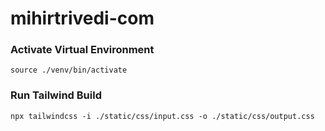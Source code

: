 # mihirtrivedi-com

### Activate Virtual Environment
`source ./venv/bin/activate`

### Run Tailwind Build
`npx tailwindcss -i ./static/css/input.css -o ./static/css/output.css`
